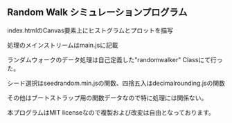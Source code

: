 Random Walk シミュレーションプログラム
----------------------------------

index.htmlのCanvas要素上にヒストグラムとプロットを描写

処理のメインストリームはmain.jsに記載

ランダムウォークのデータ処理は自己定義した"randomwalker" Classにて行った。

シード選択はseedrandom.min.jsの関数、四捨五入はdecimalrounding.jsの関数

その他はブートストラップ用の関数データなので特に処理には関係ない。


本プログラムはMIT licenseなので複製および改変は自由となっております。
